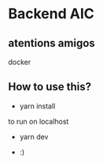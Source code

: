 # Backend AIC

## atentions amigos

docker

## How to use this?

- yarn install

to run on localhost

- yarn dev

- :)
